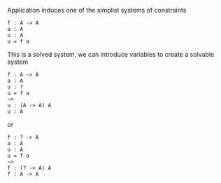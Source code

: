 Application induces one of the simplist systems of constraints

```
f : A -> A
a : A
u : A
u = f a
```

This is a solved system, we can introduce variables to create a solvable system

```
f : A -> A
a : A
u : ?
u = f a
~>
u : (A -> A) A
u : A
```

or

```
f : ? -> A
a : A
u : A
u = f a
~>
f : (? -> A) A
f : A -> A
```

